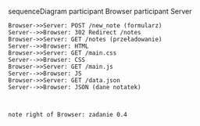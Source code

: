 sequenceDiagram
    participant Browser
    participant Server

    Browser->>Server: POST /new_note (formularz)
    Server-->>Browser: 302 Redirect /notes
    Browser->>Server: GET /notes (przeładowanie)
    Server-->>Browser: HTML
    Browser->>Server: GET /main.css
    Server-->>Browser: CSS
    Browser->>Server: GET /main.js
    Server-->>Browser: JS
    Browser->>Server: GET /data.json
    Server-->>Browser: JSON (dane notatek)


    
    note right of Browser: zadanie 0.4
